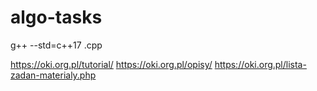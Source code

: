 # algo-tasks

g++ --std=c++17 <filename>.cpp

https://oki.org.pl/tutorial/
https://oki.org.pl/opisy/
https://oki.org.pl/lista-zadan-materialy.php

